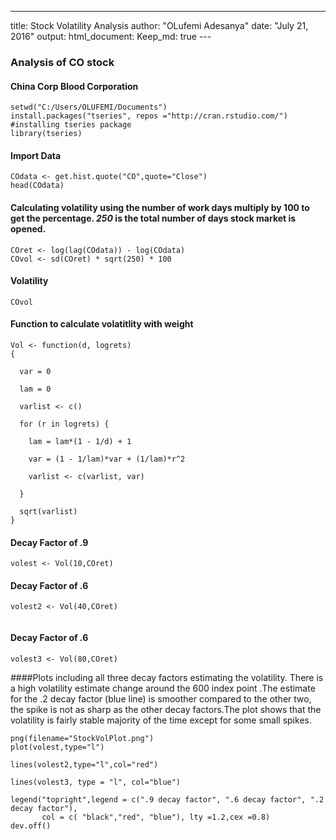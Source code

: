 
---
title: Stock Volatility Analysis
author: "OLufemi Adesanya"
date: "July 21, 2016"
output:
  html_document:
    Keep_md: true
    ---
### Analysis of CO stock
#### China Corp Blood Corporation
```{r}
setwd("C:/Users/OLUFEMI/Documents")
install.packages("tseries", repos ="http://cran.rstudio.com/") #installing tseries package
library(tseries)
```
#### Import Data
```{r}
COdata <- get.hist.quote("CO",quote="Close")
head(COdata)
```
#### Calculating volatility using the number of work days multiply by 100 to get the percentage. *250* is the total number of days stock market is opened.
```{r}
COret <- log(lag(COdata)) - log(COdata)
COvol <- sd(COret) * sqrt(250) * 100
```
 
 
#### Volatility
```{r}
COvol
```
 
 
#### Function to calculate volatitlity with weight
```{r}
Vol <- function(d, logrets)
{
 
  var = 0
 
  lam = 0
 
  varlist <- c()
 
  for (r in logrets) {
   
    lam = lam*(1 - 1/d) + 1
   
    var = (1 - 1/lam)*var + (1/lam)*r^2
   
    varlist <- c(varlist, var)
   
  }
 
  sqrt(varlist)
}
```
 
#### Decay Factor of .9
```{r}
volest <- Vol(10,COret)
```
 
#### Decay Factor of .6
```{r}
volest2 <- Vol(40,COret)
 
```
 
#### Decay Factor of .6
```{r}
volest3 <- Vol(80,COret)
```
 
####Plots including all three decay factors estimating the volatility.
There is a high volatility estimate change around the 600 index point .The estimate for the .2 decay factor (blue line) is smoother compared to the other two, the spike is not as sharp as the other decay factors.The plot shows that the volatility is fairly stable majority of the time except for some small spikes.
 
```{r}
png(filename="StockVolPlot.png")
plot(volest,type="l")

lines(volest2,type="l",col="red") 
 
lines(volest3, type = "l", col="blue")
 
legend("topright",legend = c(".9 decay factor", ".6 decay factor", ".2 decay factor"),
       col = c( "black","red", "blue"), lty =1.2,cex =0.8)
dev.off()
```